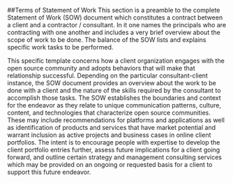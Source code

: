 ##Terms of Statement of Work
This section is a preamble to the complete Statement of Work (SOW) document which constitutes a contract between a client and a contractor  / consultant.  In it one names the principals who are contracting with one another and includes a very brief overview about the scope of work to be done.  The balance of the SOW lists and explains specific work tasks to be performed. 

This specific template concerns how a client organization engages with the open source community and adopts behaviors that will make that relationship successful.  Depending on the particular consultant-client instance, the SOW document provides an overview about the work to be done with a client and the nature of the skills required by the consultant to accomplish those tasks.  The SOW establishes the boundaries and context for the endeavor as they relate to unique communication patterns, culture, content, and technologies that characterize open source communities.  These may include recommendations for platforms and applications as well as identification of products and services that have market potential and warrant inclusion as active projects and business cases in online client portfolios.  The intent is to encourage people with expertise to develop the client portfolio entries further, assess future implications for a client going forward, and outline certain strategy and management consulting services which may be provided on an ongoing or requested basis for a client to support this future endeavor. 
